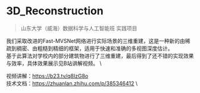 # 3D_Reconstruction

> 山东大学（威海）数据科学与人工智能班 实践项目

我们采取改进的Fast-MVSNet网络进行实际场景的三维重建，这是一种新的由稀疏到稠密、由粗糙到精细的框架，适用于快速和准确的多视图深度估计。 \
基于此算法对学校内的部分建筑物进行了三维重建，最后得到了还不错的实现效果与效率，具体效果展示见B站讲解视频。 \

视频讲解：https://b23.tv/q8IzG8o \
技术文档：https://zhuanlan.zhihu.com/p/385346412 \
